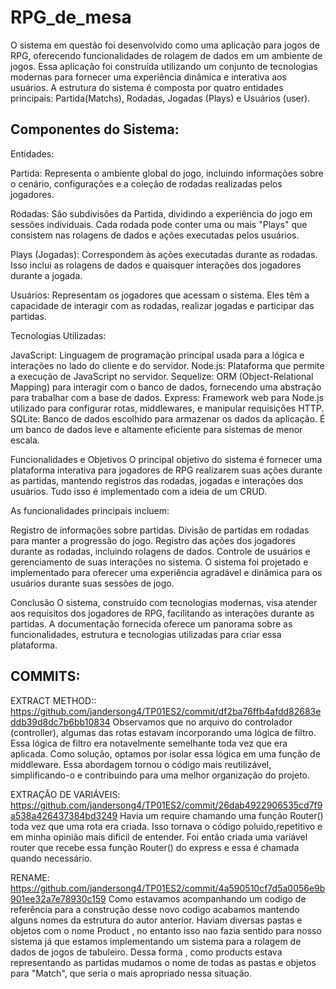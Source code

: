 # RPG_de_mesa
O sistema em questão foi desenvolvido como uma aplicação para jogos de RPG, oferecendo funcionalidades de rolagem de dados em um ambiente de jogos. Essa aplicação foi construída utilizando um conjunto de tecnologias modernas para fornecer uma experiência dinâmica e interativa aos usuários. A estrutura do sistema é composta por quatro entidades principais: Partida(Matchs), Rodadas, Jogadas (Plays) e Usuários (user).

## Componentes do Sistema:

Entidades:

Partida: Representa o ambiente global do jogo, incluindo informações sobre o cenário, configurações e a coleção de rodadas realizadas pelos jogadores.

Rodadas: São subdivisões da Partida, dividindo a experiência do jogo em sessões individuais. Cada rodada pode conter uma ou mais "Plays" que consistem nas rolagens de dados e ações executadas pelos usuários.

Plays (Jogadas): Correspondem às ações executadas durante as rodadas. Isso inclui as rolagens de dados e quaisquer interações dos jogadores durante a jogada.

Usuários: Representam os jogadores que acessam o sistema. Eles têm a capacidade de interagir com as rodadas, realizar jogadas e participar das partidas.

Tecnologias Utilizadas:

JavaScript: Linguagem de programação principal usada para a lógica e interações no lado do cliente e do servidor.
Node.js: Plataforma que permite a execução de JavaScript no servidor.
Sequelize: ORM (Object-Relational Mapping) para interagir com o banco de dados, fornecendo uma abstração para trabalhar com a base de dados.
Express: Framework web para Node.js utilizado para configurar rotas, middlewares, e manipular requisições HTTP.
SQLite: Banco de dados escolhido para armazenar os dados da aplicação. É um banco de dados leve e altamente eficiente para sistemas de menor escala.

Funcionalidades e Objetivos
O principal objetivo do sistema é fornecer uma plataforma interativa para jogadores de RPG realizarem suas ações durante as partidas, mantendo registros das rodadas, jogadas e interações dos usuários. Tudo isso é implementado com a ideia de um CRUD.

As funcionalidades principais incluem:

Registro de informações sobre partidas.
Divisão de partidas em rodadas para manter a progressão do jogo.
Registro das ações dos jogadores durante as rodadas, incluindo rolagens de dados.
Controle de usuários e gerenciamento de suas interações no sistema.
O sistema foi projetado e implementado para oferecer uma experiência agradável e dinâmica para os usuários durante suas sessões de jogo.

Conclusão
O sistema, construído com tecnologias modernas, visa atender aos requisitos dos jogadores de RPG, facilitando as interações durante as partidas. A documentação fornecida oferece um panorama sobre as funcionalidades, estrutura e tecnologias utilizadas para criar essa plataforma.

## COMMITS:
EXTRACT METHOD:: https://github.com/jandersong4/TP01ES2/commit/df2ba76ffb4afdd82683eddb39d8dc7b6bb10834
Observamos que no arquivo do controlador (controller), algumas das rotas estavam incorporando uma lógica de filtro. Essa lógica de filtro era notavelmente semelhante toda vez que era aplicada. Como solução, optamos por isolar essa lógica em uma função de middleware. Essa abordagem tornou o código mais reutilizável, simplificando-o e contribuindo para uma melhor organização do projeto.


EXTRAÇÃO DE VARIÁVEIS: https://github.com/jandersong4/TP01ES2/commit/26dab4922906535cd7f9a538a426437384bd3249
Havia um require chamando uma função Router()  toda vez que uma rota era criada. Isso tornava o código poluido,repetitivo e em minha opinião mais dificil de entender. Foi então criada uma variável router que recebe essa função Router() do express e essa é chamada quando necessário.


RENAME: https://github.com/jandersong4/TP01ES2/commit/4a590510cf7d5a0056e9b901ee32a7e78930c159
Como estavamos acompanhando um codigo de referência para a construção
desse novo codigo acabamos mantendo alguns nomes da estrutura do autor
anterior. Haviam diversas pastas e objetos com o nome Product , no
entanto isso nao fazia sentido para nosso sistema já que estamos
implementando um sistema para a rolagem de dados de jogos de
tabuleiro. Dessa forma , como products estava representando as partidas
mudamos o nome de todas as pastas e objetos para "Match", que seria o
mais apropriado nessa situação.
